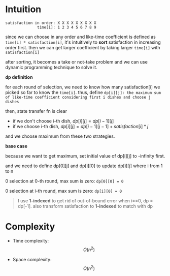 # Intuition

```
satisfaction in order: X X X X X X X X X
              time[i]: 1 2 3 4 5 6 7 8 9
```

since we can choose in any order and like-time coefficient is defined as `time[i] * satisfaction[i]`, it's intuitively to **sort** satisfaction in increasing order first.
then we can get larger coefficient by taking larger `time[i]` with `satisfaction[i]`

after sorting, it becomes a take or not-take problem and we can use dynamic programming technique to solve it.

**dp definition**

for each round of selection, we need to know how many satisfaction[i] we picked so far to know the `time[i]`.
thus, define `dp[i][j]: the maximum sum of like-time coefficient considering first i dishes and choose j dishes`

then, state transfer fn is clear

- if we don't choose i-th dish, $dp[i][j] = dp[i-1][j]$
- if we choose i-th dish, $dp[i][j] = dp[i-1][j-1] + satisfaction[i] * j$

and we choose maximum from these two strategies.

**base case**

because we want to get maximum, set initial value of dp[i][j] to -infinity first.

and we need to define dp[0][j] and dp[i][0] to update dp[i][j] where i from 1 to n

0 selection at 0-th round, max sum is zero:
`dp[0][0] = 0`

0 selection at i-th round, max sum is zero:
`dp[i][0] = 0`

>I use **1-indexed** to get rid of out-of-bound error when i==0, dp = dp[-1].
>also transform satisfaction to **1-indexed** to match with dp

# Complexity
- Time complexity:
$$O(n^2)$$

- Space complexity:
$$O(n^2)$$
